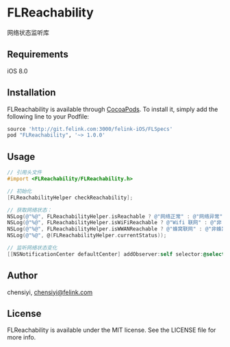 # FLReachability

网络状态监听库

## Requirements

iOS 8.0

## Installation

FLReachability is available through [CocoaPods](http://cocoapods.org). To install
it, simply add the following line to your Podfile:

```ruby
source 'http://git.felink.com:3000/felink-iOS/FLSpecs'
pod "FLReachability", '~> 1.0.0'
```

## Usage

``` Objective-C
// 引用头文件
#import <FLReachability/FLReachability.h>

// 初始化
[FLReachabilityHelper checkReachability];

// 获取网络状态：
NSLog(@"%@", FLReachabilityHelper.isReachable ? @"网络正常" : @"网络异常");
NSLog(@"%@", FLReachabilityHelper.isWiFiReachable ? @"Wifi 联网" : @"非 Wifi 联网");
NSLog(@"%@", FLReachabilityHelper.isWWANReachable ? @"蜂窝联网" : @"非蜂窝联网");
NSLog(@"%@", @(FLReachabilityHelper.currentStatus));

// 监听网络状态变化
[[NSNotificationCenter defaultCenter] addObserver:self selector:@selector(onNetworkChange:) name:FLReachabilityChangedNotification object:nil];
```

## Author

chensiyi, chensiyi@felink.com

## License

FLReachability is available under the MIT license. See the LICENSE file for more info.
